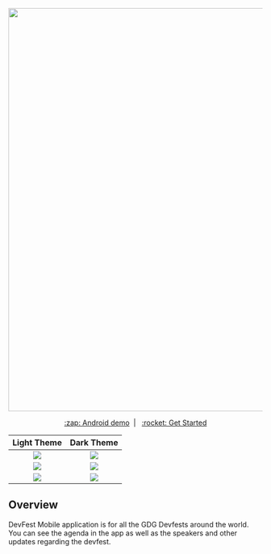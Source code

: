 <p align="center">
<img width="800px" src="https://i.imgur.com/P21Hk0u.png">
</p>
<p align="center">
<a href="https://hoverboard-master.firebaseapp.com" align="center">:zap: Android demo</a>&nbsp;&nbsp;|&nbsp;&nbsp;
<a href="#getting-started">:rocket: Get Started</a>
</p>

|             Light Theme              |              Dark Theme              |
| :----------------------------------: | :----------------------------------: |
| ![](https://i.imgur.com/rkdFTrN.png) | ![](https://i.imgur.com/jn2lFIz.png) |
| ![](https://i.imgur.com/bMAes0U.png) | ![](https://i.imgur.com/gOx5T8H.png) |
| ![](https://i.imgur.com/RubqN3Z.png) | ![](https://i.imgur.com/D2Ucb2t.png) |

## Overview

DevFest Mobile application is for all the GDG Devfests around the world. You can see the agenda in the app as well as the speakers and other updates regarding the devfest.
